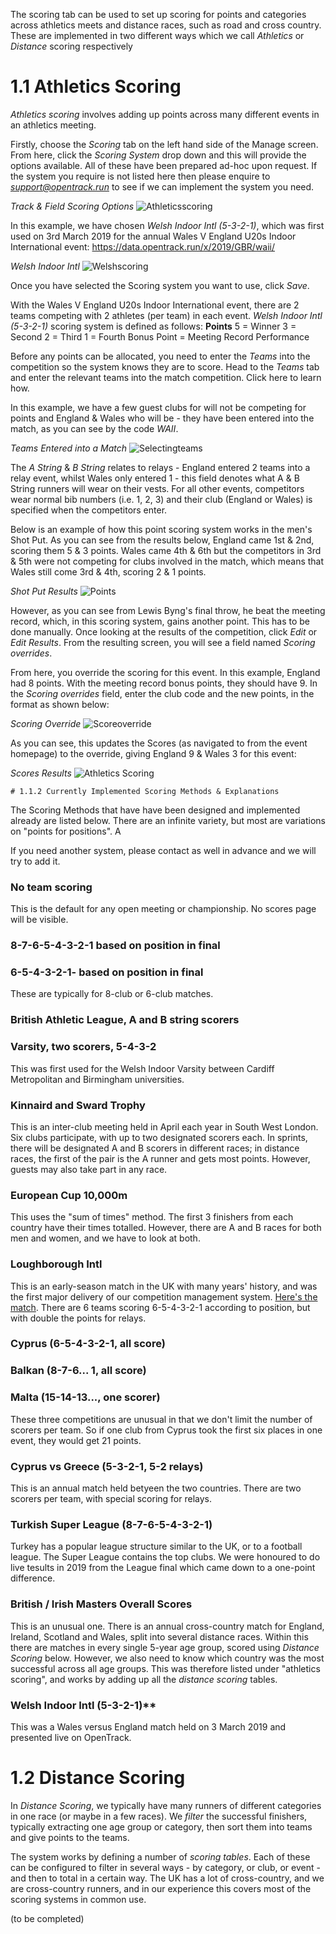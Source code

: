 <!-- TITLE: Scoring Tab -->

The scoring tab can be used to set up scoring for points and categories across athletics meets and distance races, such as road and cross country.  These are implemented in two different ways which we call *Athletics* or *Distance* scoring respectively
# 1.1 Athletics Scoring
*Athletics scoring* involves adding up points across many different events in an athletics meeting.  

Firstly, choose the *Scoring* tab on the left hand side of the Manage screen. From here, click the *Scoring System* drop down and this will provide the options available. All of these have been prepared ad-hoc upon request. If the system you require is not listed here then please enquire to *support@opentrack.run* to see if we can implement the system you need.

*Track & Field Scoring Options*
![Athleticsscoring](/uploads/scoring/athleticsscoring.png "Athleticsscoring")

In this example, we have chosen *Welsh Indoor Intl (5-3-2-1)*, which was first used on 3rd March 2019 for the annual Wales V England U20s Indoor International event: 
https://data.opentrack.run/x/2019/GBR/waii/

*Welsh Indoor Intl*
![Welshscoring](/uploads/scoring/welshscoring.png "Welshscoring")

Once you have selected the Scoring system you want to use, click *Save*. 

With the Wales V England U20s Indoor International event, there are 2 teams competing with 2 athletes (per team) in each event. *Welsh Indoor Intl (5-3-2-1)* scoring system is defined as follows:
**Points**
5 = Winner
3 = Second
2 = Third
1 = Fourth
Bonus Point = Meeting Record Performance

Before any points can be allocated, you need to enter the *Teams* into the competition so the system knows they are to score. Head to the *Teams* tab and enter the relevant teams into the match competition. Click here to learn how.

In this example, we have a few guest clubs for will not be competing for points and England & Wales who will be - they have been entered into the match, as you can see by the code *WAII*.

*Teams Entered into a Match*
![Selectingteams](/uploads/scoring/selectingteams.png "Selectingteams")

The *A String* & *B String* relates to relays - England entered 2 teams into a relay event, whilst Wales only entered 1 - this field denotes what A & B String runners will wear on their vests. For all other events, competitors wear normal bib numbers (i.e. 1, 2, 3) and their club (England or Wales) is specified when the competitors enter. 

Below is an example of how this point scoring system works in the men's Shot Put. As you can see from the results below, England came 1st & 2nd, scoring them 5 & 3 points. Wales came 4th & 6th but the competitors in 3rd & 5th were not competing for clubs involved in the match, which means that Wales still come 3rd & 4th, scoring 2 & 1 points.

*Shot Put Results*
![Points](/uploads/scoring/points.png "Points")

However, as you can see from Lewis Byng's final throw, he beat the meeting record, which, in this scoring system, gains another point. This has to be done manually. Once looking at the results of the competition, click *Edit* or *Edit Results*. From the resulting screen, you will see a field named *Scoring overrides*. 

From here, you override the scoring for this event. In this example, England had 8 points. With the meeting record bonus points, they should have 9. In the *Scoring overrides* field, enter the club code and the new points, in the format as shown below:

*Scoring Override*
![Scoreoverride](/uploads/scoring/scoreoverride.png "Scoreoverride")

As you can see, this updates the Scores (as navigated to from the event homepage) to the override, giving England 9 & Wales 3 for this event:

*Scores Results*
![Athletics Scoring](/uploads/scoring/athletics-scoring.png "Athletics Scoring")

	# 1.1.2 Currently Implemented Scoring Methods & Explanations

The Scoring Methods that have have been designed and implemented already are listed below.  There are an infinite variety, but most are variations on "points for positions".   A

If you need another system, please contact as well in advance and we will try to add it.

### No team scoring
This is the default for any open meeting or championship.  No scores page will be visible.

###  8-7-6-5-4-3-2-1 based on position in final
###  6-5-4-3-2-1- based on position in final
These are typically for 8-club or 6-club matches.  

###  British Athletic League, A and B string scorers


###  Varsity, two scorers, 5-4-3-2
This was first used for the Welsh Indoor Varsity between Cardiff Metropolitan and Birmingham universities.

###  Kinnaird and Sward Trophy
This is an inter-club meeting held in April each year in South West London.  Six clubs participate, with up to two designated scorers each.  In sprints, there will be designated A and B scorers in different races; in distance races, the first of the pair is the A runner and gets most points.  However, guests may also take part in any race.

###  European Cup 10,000m
This uses the "sum of times" method.   The first 3 finishers from each country have their times totalled.  However, there are A and B races for both men and women, and we have to look at both.

### Loughborough Intl
This is an early-season match in the UK with many years' history, and was the first major delivery of our competition management system.  [Here's the match](https://data.opentrack.run/x/2018/GBR/lia/).  There are 6 teams scoring 6-5-4-3-2-1 according to position, but with double the points for relays.

### Cyprus (6-5-4-3-2-1, all score)
### Balkan (8-7-6... 1, all score)
###  Malta (15-14-13..., one scorer) 
These three competitions are unusual in that we don't limit the number of scorers per team.  So if one club from Cyprus took the first six places in one event, they would get 21 points.

### Cyprus vs Greece (5-3-2-1, 5-2 relays)
This is an annual match held betyeen the two countries.  There are two scorers per team, with special scoring for relays.


### Turkish Super League (8-7-6-5-4-3-2-1)
Turkey has a popular league structure similar to the UK, or to a football league.  The Super League contains the top clubs.  We were honoured to do live tesults in 2019 from the League final which came down to a one-point difference.


###  British / Irish Masters Overall Scores
This is an unusual one.  There is an annual cross-country match for England, Ireland, Scotland and Wales, split into several distance races.  Within this there are matches in every single 5-year age group, scored using *Distance Scoring* below.  However, we also need to know which country was the most successful across all age groups.  This was therefore listed under "athletics scoring", and works by adding up all the *distance scoring* tables.


###  Welsh Indoor Intl (5-3-2-1)**
This was a Wales versus England match held on 3 March 2019 and presented live on OpenTrack.


# 1.2 Distance Scoring
In *Distance Scoring*, we typically have many runners of different categories in one race (or maybe in a few races).  We *filter* the successful finishers, typically extracting one age group or category, then sort them into teams and give points to the teams.  

The system works by defining a number of *scoring tables*.  Each of these can be configured to filter in several ways - by category, or club, or event - and then to total in a certain way.   The UK has a lot of cross-country, and we are cross-country runners, and in our experience this covers most of the scoring systems in common use.

(to be completed)



